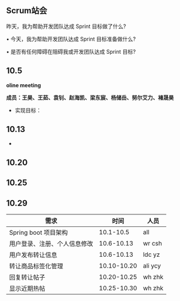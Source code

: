 ## Scrum站会

昨天，我为帮助开发团队达成 Sprint 目标做了什么?

 • 今天，我为帮助开发团队达成 Sprint 目标准备做什么? 

• 是否有任何障碍在阻碍我或开发团队达成 Sprint 目标?

## 10.5

**oline meeting**

**成员：王昊、王茹、袁钊、赵海凯、梁东宸、杨储岳、努尔艾力、褚晟昊**

- 实现目标：

## 10.13

- 

## 10.20

## 10.25

## 10.29

| 需求                         | 时间        | 人员    |
| ---------------------------- | ----------- | ------- |
| Spring boot 项目架构         | 10.1-10.5   | all     |
| 用户登录、注册、个人信息修改 | 10.6-10.13  | wr csh  |
| 用户发布转让信息             | 10.6-10.13  | ldc yz  |
| 转让商品标签化管理           | 10.10-10.20 | ali ycy |
| 回复转让帖子                 | 10.20-10.25 | wh zhk  |
| 显示近期热帖                 | 10.25-10.30 | wh zhk  |